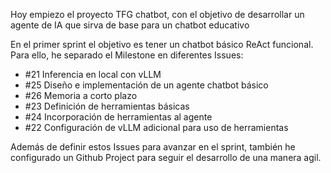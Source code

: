 Hoy empiezo el proyecto TFG chatbot, con el objetivo de desarrollar un agente de IA que sirva de base para un chatbot educativo

En el primer sprint el objetivo es tener un chatbot básico ReAct funcional. Para ello, he separado el Milestone en diferentes Issues:

- #21 Inferencia en local con vLLM
- #25 Diseño e implementación de un agente chatbot básico
- #26 Memoria a corto plazo
- #23 Definición de herramientas básicas
- #24 Incorporación de herramientas al agente
- #22 Configuración de vLLM adicional para uso de herramientas

Además de definir estos Issues para avanzar en el sprint, también he configurado un Github Project para seguir el desarrollo de una manera agil.
